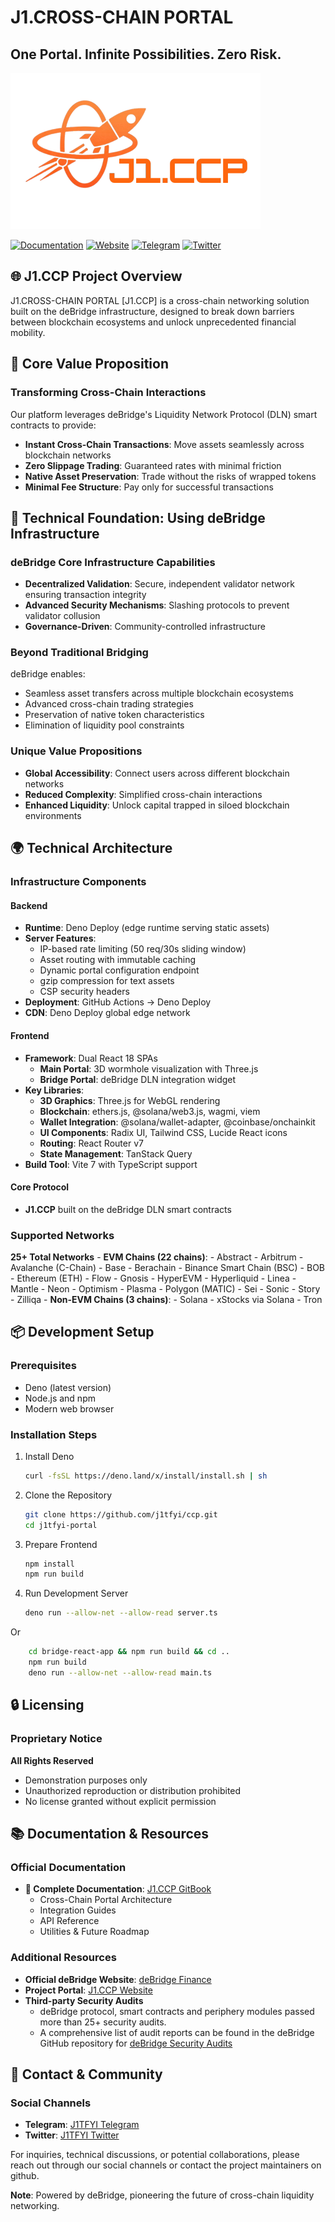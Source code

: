 # J1.CROSS-CHAIN PORTAL
## One Portal. Infinite Possibilities. Zero Risk.

![J1.CCP Logo](./public/comboj1ccplogo.png)

[![Documentation](https://img.shields.io/badge/GitBook-Documentation-7B36ED?style=for-the-badge&logo=gitbook&logoColor=white)](https://j1tfyi.gitbook.io/docs/utilities-and-future-plan/j1.cross-chain-portal)
[![Website](https://img.shields.io/badge/Website-J1.CCP-FF6B6B?style=for-the-badge&logo=firefox&logoColor=white)](https://ccp.j1t.fyi/)
[![Telegram](https://img.shields.io/badge/Telegram-2CA5E0?style=for-the-badge&logo=telegram&logoColor=white)](https://t.me/j1tfyi)
[![Twitter](https://img.shields.io/badge/Twitter-1DA1F2?style=for-the-badge&logo=twitter&logoColor=white)](https://x.com/j1tfyi)

## 🌐 J1.CCP Project Overview

J1.CROSS-CHAIN PORTAL [J1.CCP] is a cross-chain networking solution built on the deBridge infrastructure, designed to break down barriers between blockchain ecosystems and unlock unprecedented financial mobility.

## 🚀 Core Value Proposition

### Transforming Cross-Chain Interactions

Our platform leverages deBridge's Liquidity Network Protocol (DLN) smart contracts to provide:
- **Instant Cross-Chain Transactions**: Move assets seamlessly across blockchain networks
- **Zero Slippage Trading**: Guaranteed rates with minimal friction
- **Native Asset Preservation**: Trade without the risks of wrapped tokens
- **Minimal Fee Structure**: Pay only for successful transactions

## 🔗 Technical Foundation: Using deBridge Infrastructure

### deBridge Core Infrastructure Capabilities
- **Decentralized Validation**: Secure, independent validator network ensuring transaction integrity
- **Advanced Security Mechanisms**: Slashing protocols to prevent validator collusion
- **Governance-Driven**: Community-controlled infrastructure

### Beyond Traditional Bridging
deBridge enables:
- Seamless asset transfers across multiple blockchain ecosystems
- Advanced cross-chain trading strategies
- Preservation of native token characteristics
- Elimination of liquidity pool constraints

### Unique Value Propositions
- **Global Accessibility**: Connect users across different blockchain networks
- **Reduced Complexity**: Simplified cross-chain interactions
- **Enhanced Liquidity**: Unlock capital trapped in siloed blockchain environments

## 🌍 Technical Architecture

### Infrastructure Components

#### Backend
- **Runtime**: Deno Deploy (edge runtime serving static assets)
- **Server Features**:
  - IP-based rate limiting (50 req/30s sliding window)
  - Asset routing with immutable caching
  - Dynamic portal configuration endpoint
  - gzip compression for text assets
  - CSP security headers
- **Deployment**: GitHub Actions → Deno Deploy
- **CDN**: Deno Deploy global edge network

#### Frontend
- **Framework**: Dual React 18 SPAs
  - **Main Portal**: 3D wormhole visualization with Three.js
  - **Bridge Portal**: deBridge DLN integration widget
- **Key Libraries**:
  - **3D Graphics**: Three.js for WebGL rendering
  - **Blockchain**: ethers.js, @solana/web3.js, wagmi, viem
  - **Wallet Integration**: @solana/wallet-adapter, @coinbase/onchainkit
  - **UI Components**: Radix UI, Tailwind CSS, Lucide React icons
  - **Routing**: React Router v7
  - **State Management**: TanStack Query
- **Build Tool**: Vite 7 with TypeScript support

#### Core Protocol
- **J1.CCP** built on the deBridge DLN smart contracts

### Supported Networks

**25+ Total Networks** 
    - **EVM Chains (22 chains)**:
        - Abstract
        - Arbitrum
        - Avalanche (C-Chain)
        - Base
        - Berachain
        - Binance Smart Chain (BSC)
        - BOB
        - Ethereum (ETH)
        - Flow
        - Gnosis
        - HyperEVM
        - Hyperliquid
        - Linea
        - Mantle
        - Neon
        - Optimism
        - Plasma
        - Polygon (MATIC)
        - Sei
        - Sonic
        - Story
        - Zilliqa
    - **Non-EVM Chains (3 chains)**:
        - Solana
        - xStocks via Solana
        - Tron

## 📦 Development Setup

### Prerequisites
- Deno (latest version)
- Node.js and npm
- Modern web browser

### Installation Steps
1. Install Deno
   ```bash
   curl -fsSL https://deno.land/x/install/install.sh | sh
   ```

2. Clone the Repository
   ```bash
   git clone https://github.com/j1tfyi/ccp.git
   cd j1tfyi-portal
   ```

3. Prepare Frontend
   ```bash
   npm install
   npm run build
   ```

4. Run Development Server
   ```bash
   deno run --allow-net --allow-read server.ts
   ```
Or
```bash
    cd bridge-react-app && npm run build && cd ..
    npm run build
    deno run --allow-net --allow-read main.ts
```

## 🔒 Licensing

### Proprietary Notice
**All Rights Reserved**
- Demonstration purposes only
- Unauthorized reproduction or distribution prohibited
- No license granted without explicit permission

## 📚 Documentation & Resources

### Official Documentation
- **📖 Complete Documentation**: [J1.CCP GitBook](https://j1tfyi.gitbook.io/docs/utilities-and-future-plan/j1.cross-chain-portal)
  - Cross-Chain Portal Architecture
  - Integration Guides
  - API Reference
  - Utilities & Future Roadmap

### Additional Resources
- **Official deBridge Website**: [deBridge Finance](https://debridge.finance/)
- **Project Portal**: [J1.CCP Website](https://ccp.j1t.fyi/)
- **Third-party Security Audits**
    - deBridge protocol, smart contracts and periphery modules passed more than 25+ security audits. 
    - A comprehensive list of audit reports can be found in the deBridge GitHub repository for [deBridge Security Audits](https://github.com/debridge-finance/debridge-security)

## 🤝 Contact & Community

### Social Channels
- **Telegram**: [J1TFYI Telegram](https://t.me/j1tfyi)
- **Twitter**: [J1TFYI Twitter](https://x.com/j1tfyi)

For inquiries, technical discussions, or potential collaborations, please reach out through our social channels or contact the project maintainers on github.

**Note**: Powered by deBridge, pioneering the future of cross-chain liquidity networking.
